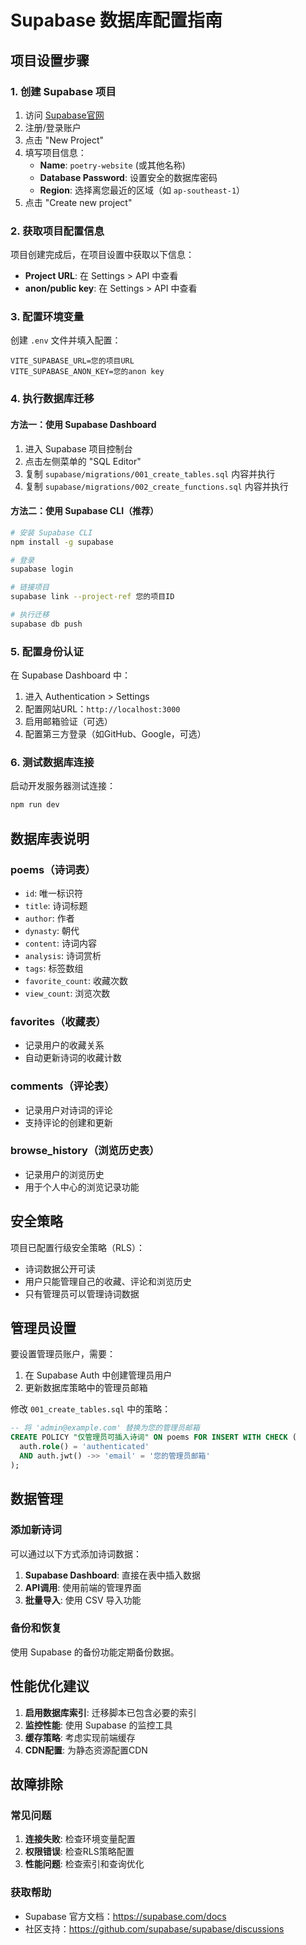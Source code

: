 # Supabase 数据库配置指南

## 项目设置步骤

### 1. 创建 Supabase 项目

1. 访问 [Supabase官网](https://supabase.com)
2. 注册/登录账户
3. 点击 "New Project"
4. 填写项目信息：
   - **Name**: `poetry-website` (或其他名称)
   - **Database Password**: 设置安全的数据库密码
   - **Region**: 选择离您最近的区域（如 `ap-southeast-1`）
5. 点击 "Create new project"

### 2. 获取项目配置信息

项目创建完成后，在项目设置中获取以下信息：
- **Project URL**: 在 Settings > API 中查看
- **anon/public key**: 在 Settings > API 中查看

### 3. 配置环境变量

创建 `.env` 文件并填入配置：

```env
VITE_SUPABASE_URL=您的项目URL
VITE_SUPABASE_ANON_KEY=您的anon key
```

### 4. 执行数据库迁移

#### 方法一：使用 Supabase Dashboard
1. 进入 Supabase 项目控制台
2. 点击左侧菜单的 "SQL Editor"
3. 复制 `supabase/migrations/001_create_tables.sql` 内容并执行
4. 复制 `supabase/migrations/002_create_functions.sql` 内容并执行

#### 方法二：使用 Supabase CLI（推荐）
```bash
# 安装 Supabase CLI
npm install -g supabase

# 登录
supabase login

# 链接项目
supabase link --project-ref 您的项目ID

# 执行迁移
supabase db push
```

### 5. 配置身份认证

在 Supabase Dashboard 中：
1. 进入 Authentication > Settings
2. 配置网站URL：`http://localhost:3000`
3. 启用邮箱验证（可选）
4. 配置第三方登录（如GitHub、Google，可选）

### 6. 测试数据库连接

启动开发服务器测试连接：
```bash
npm run dev
```

## 数据库表说明

### poems（诗词表）
- `id`: 唯一标识符
- `title`: 诗词标题
- `author`: 作者
- `dynasty`: 朝代
- `content`: 诗词内容
- `analysis`: 诗词赏析
- `tags`: 标签数组
- `favorite_count`: 收藏次数
- `view_count`: 浏览次数

### favorites（收藏表）
- 记录用户的收藏关系
- 自动更新诗词的收藏计数

### comments（评论表）
- 记录用户对诗词的评论
- 支持评论的创建和更新

### browse_history（浏览历史表）
- 记录用户的浏览历史
- 用于个人中心的浏览记录功能

## 安全策略

项目已配置行级安全策略（RLS）：
- 诗词数据公开可读
- 用户只能管理自己的收藏、评论和浏览历史
- 只有管理员可以管理诗词数据

## 管理员设置

要设置管理员账户，需要：
1. 在 Supabase Auth 中创建管理员用户
2. 更新数据库策略中的管理员邮箱

修改 `001_create_tables.sql` 中的策略：
```sql
-- 将 'admin@example.com' 替换为您的管理员邮箱
CREATE POLICY "仅管理员可插入诗词" ON poems FOR INSERT WITH CHECK (
  auth.role() = 'authenticated' 
  AND auth.jwt() ->> 'email' = '您的管理员邮箱'
);
```

## 数据管理

### 添加新诗词
可以通过以下方式添加诗词数据：

1. **Supabase Dashboard**: 直接在表中插入数据
2. **API调用**: 使用前端的管理界面
3. **批量导入**: 使用 CSV 导入功能

### 备份和恢复
使用 Supabase 的备份功能定期备份数据。

## 性能优化建议

1. **启用数据库索引**: 迁移脚本已包含必要的索引
2. **监控性能**: 使用 Supabase 的监控工具
3. **缓存策略**: 考虑实现前端缓存
4. **CDN配置**: 为静态资源配置CDN

## 故障排除

### 常见问题

1. **连接失败**: 检查环境变量配置
2. **权限错误**: 检查RLS策略配置
3. **性能问题**: 检查索引和查询优化

### 获取帮助

- Supabase 官方文档：https://supabase.com/docs
- 社区支持：https://github.com/supabase/supabase/discussions